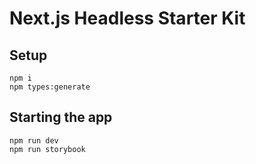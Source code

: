# Next.js Headless Starter Kit

## Setup

```
npm i
npm types:generate
```

## Starting the app

```
npm run dev
npm run storybook
```
